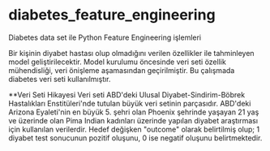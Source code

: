 # diabetes_feature_engineering
 Diabetes data set ile Python Feature Engineering işlemleri

Bir kişinin diyabet hastası olup olmadığını verilen özellikler ile tahminleyen model geliştirilecektir.
Model kurulumu öncesinde veri seti özellik mühendisliği, veri önişleme aşamasından geçirilmiştir.
Bu çalışmada diabetes veri seti kullanılmıştır.

**Veri Seti Hikayesi
Veri seti ABD'deki Ulusal Diyabet-Sindirim-Böbrek Hastalıkları Enstitüleri'nde tutulan büyük veri setinin parçasıdır. ABD'deki
Arizona Eyaleti'nin en büyük 5. şehri olan Phoenix şehrinde yaşayan 21 yaş ve üzerinde olan Pima Indian kadınları üzerinde
yapılan diyabet araştırması için kullanılan verilerdir.
Hedef değişken "outcome" olarak belirtilmiş olup; 1 diyabet test sonucunun pozitif oluşunu, 0 ise negatif oluşunu belirtmektedir.
